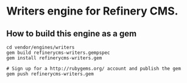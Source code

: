 # Writers engine for Refinery CMS.

## How to build this engine as a gem

    cd vendor/engines/writers
    gem build refinerycms-writers.gempspec
    gem install refinerycms-writers.gem
    
    # Sign up for a http://rubygems.org/ account and publish the gem
    gem push refinerycms-writers.gem